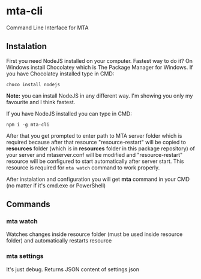 # mta-cli
Command Line Interface for MTA

## Instalation
First you need NodeJS installed on your computer. Fastest way to do it?
On Windows install Chocolatey which is The Package Manager for Windows. If you have Chocolatey installed type in CMD:

```
choco install nodejs
```
**Note:** you can install NodeJS in any different way. I'm showing you only my favourite and I think fastest.

If you have NodeJS installed you can type in CMD:

```
npm i -g mta-cli
```

After that you get prompted to enter path to MTA server folder which is required because after that resource "resource-restart" will be copied to **resources** folder (which is in **resources** folder in this package repository) of your server and mtaserver.conf will be modified and "resource-restart" resource will be configured to start automatically after server start. This resource is required for `mta watch` command to work properly.

After instalation and configuration you will get **mta** command in your CMD (no matter if it's cmd.exe or PowerShell)

## Commands

### mta watch
Watches changes inside resource folder (must be used inside resource folder) and automatically restarts resource

### mta settings
It's just debug. Returns JSON content of settings.json